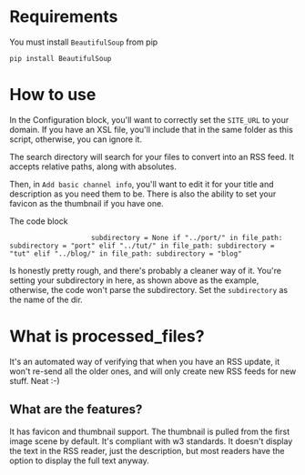 # Requirements

You must install `BeautifulSoup` from pip

`pip install BeautifulSoup` 

# How to use

In the Configuration block, you'll want to correctly set the `SITE_URL` to your domain. If you have an XSL file, you'll include that in the same folder as this script, otherwise, you can ignore it. 

The search directory will search for your files to convert into an RSS feed. It accepts relative paths, along with absolutes.

Then, in `Add basic channel info`, you'll want to edit it for your title and description as you need them to be. There is also the ability to set your favicon as the thumbnail if you have one. 

The code block 

`                    subdirectory = None
                    if "../port/" in file_path:
                        subdirectory = "port"
                    elif "../tut/" in file_path:
                        subdirectory = "tut"
                    elif "../blog/" in file_path:
                        subdirectory = "blog"`
						

Is honestly pretty rough, and there's probably a cleaner way of it. You're setting your subdirectory in here, as shown above as the example, otherwise, the code won't parse the subdirectory. Set the `subdirectory` as the name of the dir.

# What is processed_files?

It's an automated way of verifying that when you have an RSS update, it won't re-send all the older ones, and will only create new RSS feeds for new stuff. Neat :-)

## What are the features?

It has favicon and thumbnail support. The thumbnail is pulled from the first image scene by default. It's compliant with w3 standards. It doesn't display the text in the RSS reader, just the description, but most readers have the option to display the full text anyway.
